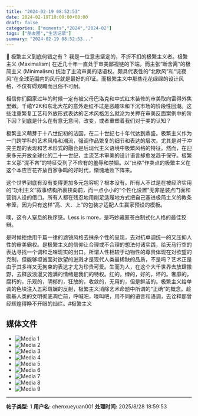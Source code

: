 ```yaml
---
title: "2024-02-19 08:52:53"
date: 2024-02-19T10:00:00+08:00
draft: false
categories: ["moments","2024","2024-02"]
tags: ["朋友圈","生活记录"]
summary: "2024-02-19 08:52:53..."
---
```


🤔 极繁主义到底何错之有？
​
​我是一位意志坚定的，不折不扣的极繁主义者。极繁主义 (Maximalism) 在近几十年一直处于审美鄙视链的下端，而主张“断舍离”的极简主义 (Minimalism) 统治了主流审美的话语权。颇具代表性的“北欧风”和“诧寂风”在全球范围内的风行就是最好的印证。而极繁主义中那些花花绿绿的设计风格，不仅有碍观瞻而且俗不可耐。

相信你们回家过年的时候一定有被父母巴洛克和中式红木装修的审美取向雷得外焦里嫩。千禧Y2K和东北大花的意外走红不过是恶趣味和下沉市场的阶段性回潮。这些注重繁复工艺和外放形式表达的艺术风格怎么就沦为关押在审美反面案例中的阶下囚？到底是什么在有意无意间，改变，或者重塑着我们对于美的认知？

极繁主义萌芽于十八世纪初的法国，在二十世纪七十年代达到鼎盛。极繁主义作为一门跨学科的艺术风格和潮流，强调作品繁复的细节和表达的层次。尤其是对于冲突主题的表现和艺术形式的融合是后现代主义语境中极繁风格的特征。然而，在迎来多元开放全球化的二十一世纪，主流艺术审美的设计语言却愈发趋于保守。极繁主义那“混不吝”的特征受到了不应有的羞辱和禁锢。以“出格”作卖点的极繁主义在这个本应百花齐放百家争鸣的好时代，惭愧地败下阵来。

这个世界到底有没有变得更加多元包容呢？根本没有。所有人不过是在被经济实用的“功利主义”叙事结构所裹挟向前，而一点小小的“个性化设置”无非是装点门面和营销人设的借口。所有人都在​残忍地用削足适履地方式把自己塞进极简主义的教条牢笼，因为只有这样“高、大、上”的包装才适配人生赢家预设的模板。

噢，这令人窒息的秩序感。Less is more，是巧妙藏匿苍白制式化人格的最佳狡辩。

是时候拒绝用千篇一律的滤镜风格去抹杀个性的呈现，去对抗单调统一的又压抑人性的审美霸权。是极繁主义的信仰让合理或不合理的想法付诸实践，给天马行空的表达寻找一个调和乏味现实的出口。所谓人性相较于动物性的尊贵体现在对欲望的克制，但能够坦诚面对欲望的迸溅才是现代人类最稀缺的品质，不是吗？
​
艺术正是由于其多样又无拘束的表达才尤为珍贵可爱。​生而为人，在这个大千世界去放肆撒野，去释放浪漫又饱满的情绪是我们的特权。红的，绿的，好的，坏的。奢靡的，腐朽的，乐观的，阴郁的，狂放的，收敛的，无用的，但是鲜活的。极繁主义给单调的色块注入五彩斑斓的反射，极繁主义消除艺术命题中所谓的“正确”的概念。趁碳基人类的文明彻底凋亡前，呼喊吧，嚎叫吧，用不同的语言和语调，去诠释那曾经辉煌得睁不开眼的灿烂。
​
​#极繁主义

## 媒体文件

- ![Media 1](/Moments/photos/2024-02-19/202402190852530.jpg)
- ![Media 2](/Moments/photos/2024-02-19/202402190852531.jpg)
- ![Media 3](/Moments/photos/2024-02-19/202402190852532.jpg)
- ![Media 4](/Moments/photos/2024-02-19/202402190852533.jpg)
- ![Media 5](/Moments/photos/2024-02-19/202402190852534.jpg)
- ![Media 6](/Moments/photos/2024-02-19/202402190852535.jpg)
- ![Media 7](/Moments/photos/2024-02-19/202402190852536.jpg)
- ![Media 8](/Moments/photos/2024-02-19/202402190852537.jpg)
- ![Media 9](/Moments/photos/2024-02-19/202402190852538.jpg)

---

**帖子类型:** 1
**用户名:** chenxueyuan001
**处理时间:** 2025/8/28 18:59:53